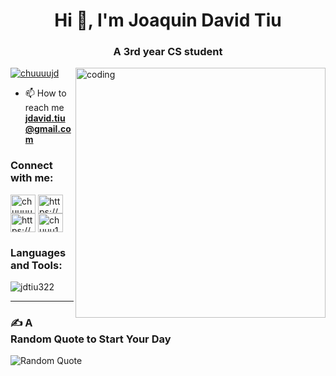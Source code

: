 <h1 align="center">Hi 👋, I'm Joaquin David Tiu</h1>
<h3 align="center">A 3rd year CS student</h3>

<img align="right" alt="coding" width="400" src="https://abstracta.us/wp-content/uploads/2018/10/doggy.gif">

<p align="left"> <a href="https://twitter.com/chuuuujd" target="blank"><img src="https://img.shields.io/twitter/follow/chuuuujd?logo=twitter&style=for-the-badge" alt="chuuuujd" /></a> </p>

- 📫 How to reach me **jdavid.tiu@gmail.com**

<h3 align="left">Connect with me:</h3>
<p align="left">
  <a href="https://twitter.com/chuuuujd" target="blank"><img align="center" src="https://raw.githubusercontent.com/rahuldkjain/github-profile-readme-generator/master/src/images/icons/Social/twitter.svg" alt="chuuuujd" height="30" width="40" /></a>
  <a href="https://fb.com/https://www.facebook.com/tiuuu.jd/" target="blank"><img align="center" src="https://raw.githubusercontent.com/rahuldkjain/github-profile-readme-generator/master/src/images/icons/Social/facebook.svg" alt="https://www.facebook.com/tiuuu.jd/" height="30" width="40" /></a>
  <a href="https://instagram.com/https://www.facebook.com/tiuuu.jd/" target="blank"><img align="center" src="https://raw.githubusercontent.com/rahuldkjain/github-profile-readme-generator/master/src/images/icons/Social/instagram.svg" alt="https://www.facebook.com/tiuuu.jd/" height="30" width="40" /></a>
  <a href="https://discord.gg/chuuu1" target="blank"><img align="center" src="https://raw.githubusercontent.com/rahuldkjain/github-profile-readme-generator/master/src/images/icons/Social/discord.svg" alt="chuuu1" height="30" width="40" /></a>
</p>

<h3 align="left">Languages and Tools:</h3>
<!-- Your languages and tools section -->

<p><img align="center" src="https://github-readme-stats.vercel.app/api/top-langs?username=jdtiu322&show_icons=true&locale=en&layout=compact" alt="jdtiu322" /></p>

---

### ✍️ A Random Quote to Start Your Day
![Random Quote](https://quotes-github-readme.vercel.app/api?type=horizontal&theme=dark)

